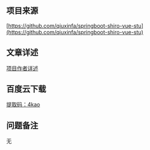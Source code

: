 ## 项目来源
[https://github.com/qiuxinfa/springboot-shiro-vue-stu](https://github.com/qiuxinfa/springboot-shiro-vue-stu)
## 文章详述
[项目作者详述](https://github.com/qiuxinfa/springboot-shiro-vue-stu)
## 百度云下载
[提取码：4kao](https://pan.baidu.com/s/1nLdixjPBG360x76fjdS_vA)
## 问题备注
无